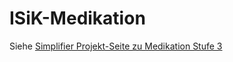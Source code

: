 # ISiK-Medikation

Siehe [Simplifier Projekt-Seite zu Medikation Stufe 3](https://simplifier.net/isik-medikation-v3)